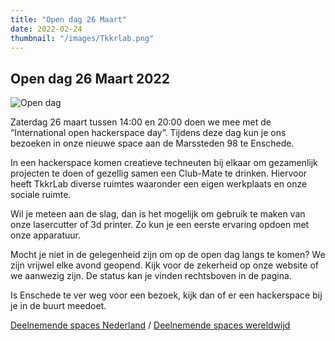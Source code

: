 ```yaml
---
title: "Open dag 26 Maart"
date: 2022-02-24
thumbnail: "/images/Tkkrlab.png"
---
```

## Open dag 26 Maart 2022

<img alt="Open dag" src="/images/Tkkrlab.png" align="middle">

Zaterdag 26 maart tussen 14:00 en 20:00 doen we mee met de “International open hackerspace day”. Tijdens deze dag kun je ons bezoeken in onze nieuwe space aan de Marssteden 98 te Enschede.

In een hackerspace komen creatieve techneuten bij elkaar om gezamenlijk projecten te doen of gezellig samen een Club-Mate te drinken. Hiervoor heeft TkkrLab diverse ruimtes waaronder een eigen werkplaats en onze sociale ruimte.

Wil je meteen aan de slag, dan is het mogelijk om gebruik te maken van onze lasercutter of 3d printer. Zo kun je een eerste ervaring opdoen met onze apparatuur.

Mocht je niet in de gelegenheid zijn om op de open dag langs te komen? We zijn vrijwel elke avond geopend. Kijk voor de zekerheid op onze website of we aanwezig zijn. De status kan je vinden rechtsboven in de pagina.

Is Enschede te ver weg voor een bezoek, kijk dan of er een hackerspace bij je in de buurt meedoet. 

[Deelnemende spaces Nederland](https://hackerspaces.nl/open-dag/) / [Deelnemende spaces wereldwijd](https://wiki.hackerspaces.org/International_hackerspace_Open_day_2022)